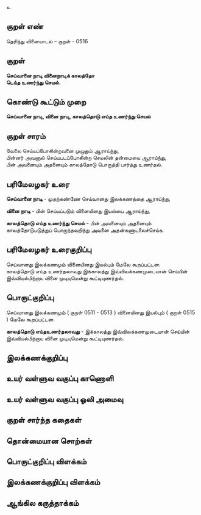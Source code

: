 உ

## குறள் எண் 

தெரிந்து வினையாடல்  – குறள் - 0516  

## குறள் 

**செய்வானை நாடி வினைநாடிக் காலத்தோ  
டெய்த உணர்ந்து செயல்.**

## கொண்டு கூட்டும் முறை

**செய்வானை நாடி, வினை நாடி, காலத்தொடு எய்த உணர்ந்து செயல்**

## குறள் சாரம் 

வேலை செய்யப்போகின்றவனை முழுதும் ஆராய்ந்து,  
பின்னர் அவனால் செய்யபடப்போகின்ற செயலின் தன்மையை ஆராய்ந்து,  
பின் அவனையும் அதனையும் காலத்தோடு பொருத்தி பார்த்து உணர்தல்.  

## பரிமேலழகர் உரை

**செய்வானை நாடி** - முதற்கண்ணே செய்வானது இலக்கணத்தை ஆராய்ந்து,  

**வினை நாடி** - பின் செய்யப்படும் வினையினது இயல்பை ஆராய்ந்து,    

**காலத்தொடு எய்த உணர்ந்து செயல்** - பின் அவனையும் அதனையும் காலத்தோடுபடுத்துப் பொருந்தவறிந்து அவனை அதன்கணாடலைச்செய்க.  

## பரிமேலழகர் உரைகுறிப்பு   

செய்வானது இலக்கணமும் வினையினது இயல்பும் மேலே கூறப்பட்டன.  
காலத்தொடு எய்த உணர்தலாவது இக்காலத்து இவ்விலக்கணமுடையான் செய்யின் இவ்வியல்பிற்றாய வினை முடியுமென்று கூட்டியுணர்தல்.     

## பொருட்குறிப்பு 

செய்வானது இலக்கணமும் ( குறள் 0511 - 0513 ) வினையினது இயல்பும் ( குறள் 0515 ) மேலே  கூறப்பட்டன.  

**காலத்தொடு எய்தஉணர்தலாவது** - இக்காலத்து இவ்விலக்கணமுடையான் செய்யின் இவ்வியல்பிற்றாய வினை முடியுமென்று கூட்டியுணர்தல்.     

## இலக்கணக்குறிப்பு  


## உயர் வள்ளுவ வகுப்பு காணொளி


## உயர் வள்ளுவ வகுப்பு ஒலி அமைவு 

 
## குறள் சார்ந்த கதைகள் 


## தொன்மையான சொற்கள்


## பொருட்குறிப்பு விளக்கம்


## இலக்கணக்குறிப்பு விளக்கம்


## ஆங்கில கருத்தாக்கம் 


